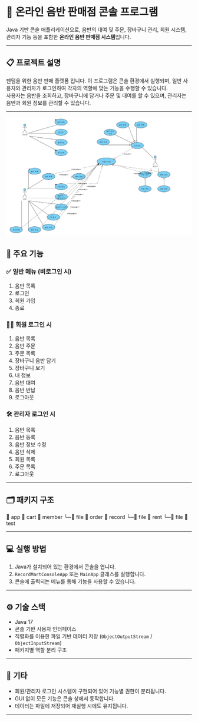 # 🎵 온라인 음반 판매점 콘솔 프로그램

Java 기반 콘솔 애플리케이션으로, 음반의 대여 및 주문, 장바구니 관리, 회원 시스템, 관리자 기능 등을 포함한 **온라인 음반 판매점 시스템**입니다.

---

## 📋 프로젝트 설명

팬덤을 위한 음반 판매 플랫폼 입니다.
이 프로그램은 콘솔 환경에서 실행되며, 일반 사용자와 관리자가 로그인하여 각자의 역할에 맞는 기능을 수행할 수 있습니다.  
사용자는 음반을 조회하고, 장바구니에 담거나 주문 및 대여를 할 수 있으며, 관리자는 음반과 회원 정보를 관리할 수 있습니다.

---

![유스케이스](images/화면%20캡처%202025-06-24%20191343.png)

## 🔑 주요 기능

### ✅ 일반 메뉴 (비로그인 시)
1. 음반 목록  
2. 로그인  
3. 회원 가입  
0. 종료  

### 🙋‍♂️ 회원 로그인 시
1. 음반 목록  
2. 음반 주문  
3. 주문 목록  
4. 장바구니 음반 담기  
5. 장바구니 보기  
6. 내 정보  
7. 음반 대여  
8. 음반 반납  
0. 로그아웃  

### 🛠️ 관리자 로그인 시
1. 음반 목록  
2. 음반 등록  
3. 음반 정보 수정  
4. 음반 삭제  
5. 회원 목록  
6. 주문 목록  
0. 로그아웃  

---

## 🗂️ 패키지 구조
📁 app
📁 cart
📁 member
└─📁 file
📁 order
📁 record
└─📁 file
📁 rent
└─📁 file
📁 test


---

## 💻 실행 방법

1. Java가 설치되어 있는 환경에서 콘솔을 엽니다.
2. `RecordMartConsoleApp` 또는 `MainApp` 클래스를 실행합니다.
3. 콘솔에 출력되는 메뉴를 통해 기능을 사용할 수 있습니다.

---

## ⚙️ 기술 스택

- Java 17
- 콘솔 기반 사용자 인터페이스
- 직렬화를 이용한 파일 기반 데이터 저장 (`ObjectOutputStream` / `ObjectInputStream`)
- 패키지별 역할 분리 구조

---

## 📎 기타

- 회원/관리자 로그인 시스템이 구현되어 있어 기능별 권한이 분리됩니다.
- GUI 없이 모든 기능은 콘솔 상에서 동작합니다.
- 데이터는 파일에 저장되어 재실행 시에도 유지됩니다.

---

